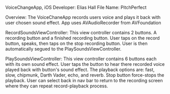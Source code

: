 VoiceChangeApp, iOS Developer: Elias Hall
File Name: PitchPerfect

Overview: The VoiceChaneApp records users voice and plays it back with user chosen sound effect. App uses AVAudioRecorder from AVFoundation

RecordSoundsViewController: This view controller contains 2 buttons. A recording button and a finished recording button. User taps on the record button, speaks, then taps on the stop recording button. User is then automatically segued to the PlaySoundsViewController. 

PlaySoundsViewController: This view controller contains 6 buttons each with its own sound effect. User taps the button to hear there recorded voice played back with button's sound effect. The playback options are: fast, slow, chipmunk, Darth Vader, echo, and reverb. Stop button force-stops the playback.  User can select back in nav bar to return to the recording screen where they can repeat record-playback process.
